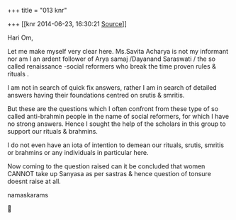 +++
title = "013 knr"

+++
[[knr	2014-06-23, 16:30:21 [Source](https://groups.google.com/g/samskrita/c/aUu1UBoE_u8)]]



Hari Om,

Let me make myself very clear here. Ms.Savita Acharya is not my informant nor am I an ardent follower of Arya samaj /Dayanand Saraswati / the so called renaissance -social reformers who break the time proven rules & rituals .

I am not in search of quick fix answers, rather I am in search of detailed answers having their foundations centred on srutis & smritis.

But these are the questions which I often confront from these type of so called anti-brahmin people in the name of social reformers, for which I have no strong answers. Hence I sought the help of the scholars in this group to support our rituals & brahmins.

I do not even have an iota of intention to demean our rituals, srutis, smritis or brahmins or any individuals in particular here.

  

Now coming to the question raised can it be concluded that women CANNOT take up Sanyasa as per sastras & hence question of tonsure doesnt raise at all.

  

namaskarams




